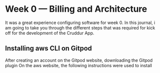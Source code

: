 # Week 0 — Billing and Architecture
  It was a great experience configuring software for week 0. In this journal, i am going to take you through the different steps that was required for kick off for the development of the Cruddur App.
  
## Installing aws CLI on Gitpod
After creating an account on the Gitpod website, downloading the Gitpod plugin On the aws website, the following instructions were used to install
